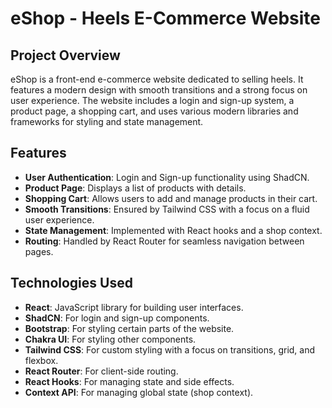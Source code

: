 # eShop - Heels E-Commerce Website

## Project Overview

eShop is a front-end e-commerce website dedicated to selling heels. It features a modern design with smooth transitions and a strong focus on user experience. The website includes a login and sign-up system, a product page, a shopping cart, and uses various modern libraries and frameworks for styling and state management.

## Features

- **User Authentication**: Login and Sign-up functionality using ShadCN.
- **Product Page**: Displays a list of products with details.
- **Shopping Cart**: Allows users to add and manage products in their cart.
- **Smooth Transitions**: Ensured by Tailwind CSS with a focus on a fluid user experience.
- **State Management**: Implemented with React hooks and a shop context.
- **Routing**: Handled by React Router for seamless navigation between pages.

## Technologies Used

- **React**: JavaScript library for building user interfaces.
- **ShadCN**: For login and sign-up components.
- **Bootstrap**: For styling certain parts of the website.
- **Chakra UI**: For styling other components.
- **Tailwind CSS**: For custom styling with a focus on transitions, grid, and flexbox.
- **React Router**: For client-side routing.
- **React Hooks**: For managing state and side effects.
- **Context API**: For managing global state (shop context).

